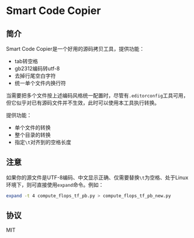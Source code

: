 # Smart Code Copier


## 简介
Smart Code Copier是一个好用的源码拷贝工具，提供功能：
- tab转空格
- gb2312编码转utf-8
- 去掉行尾空白字符
- 统一单个文件内换行符

当需要把多个文件按上述编码风格统一配置时，尽管有`.editorconfig`工具可用，但它似乎对已有源码文件并不生效，此时可以使用本工具执行转换。

提供功能：
- 单个文件的转换
- 整个目录的转换
- 指定`\t`对齐到的空格长度

## 注意
如果你的源文件是UTF-8编码、中文显示正确、仅需要替换`\t`为空格、处于Linux环境下，则可直接使用`expand`命令。例如：
```bash
expand -t 4 compute_flops_tf_pb.py > compute_flops_tf_pb_new.py
```

## 协议
MIT
